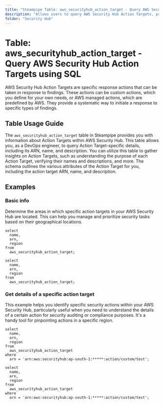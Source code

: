 ```yaml
---
title: "Steampipe Table: aws_securityhub_action_target - Query AWS Security Hub Action Targets using SQL"
description: "Allows users to query AWS Security Hub Action Targets, providing detailed information about each action target within AWS Security Hub, including its ARN, name, and description."
folder: "Security Hub"
---
```


# Table: aws_securityhub_action_target - Query AWS Security Hub Action Targets using SQL

AWS Security Hub Action Targets are specific response actions that can be taken in response to findings. These actions can be custom actions, which you define for your own needs, or AWS managed actions, which are predefined by AWS. They provide a systematic way to initiate a response to specific types of findings.

## Table Usage Guide

The `aws_securityhub_action_target` table in Steampipe provides you with information about Action Targets within AWS Security Hub. This table allows you, as a DevOps engineer, to query Action Target-specific details, including its ARN, name, and description. You can utilize this table to gather insights on Action Targets, such as understanding the purpose of each Action Target, verifying their names and descriptions, and more. The schema outlines the various attributes of the Action Target for you, including the action target ARN, name, and description.

## Examples

### Basic info
Determine the areas in which specific action targets in your AWS Security Hub are located. This can help you manage and prioritize security tasks based on their geographical locations.

```sql+postgres
select
  name,
  arn,
  region
from
  aws_securityhub_action_target;
```

```sql+sqlite
select
  name,
  arn,
  region
from
  aws_securityhub_action_target;
```

### Get details of a specific action target
This example helps you identify specific security actions within your AWS Security Hub, particularly useful when you need to understand the details of a certain action for security auditing or compliance purposes. It's a handy tool for pinpointing actions in a specific region.

```sql+postgres
select
  name,
  arn,
  region
from
  aws_securityhub_action_target
where
  arn = 'arn:aws:securityhub:ap-south-1:*****:action/custom/test';
```

```sql+sqlite
select
  name,
  arn,
  region
from
  aws_securityhub_action_target
where
  arn = 'arn:aws:securityhub:ap-south-1:*****:action/custom/test';
```